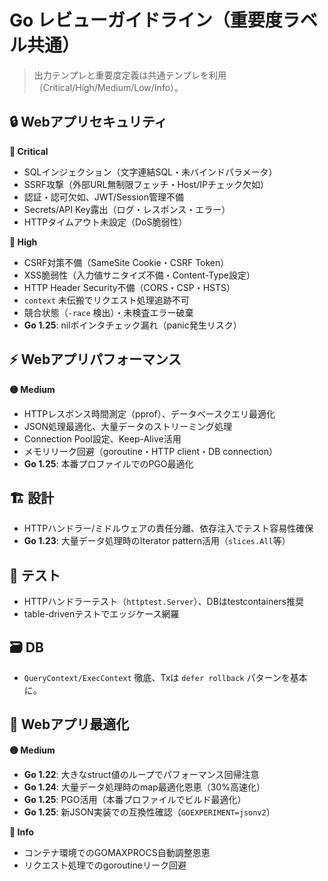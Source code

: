 # Go レビューガイドライン（重要度ラベル共通）

> 出力テンプレと重要度定義は共通テンプレを利用（Critical/High/Medium/Low/Info）。

## 🔒 Webアプリセキュリティ
**🔴 Critical**
- SQLインジェクション（文字連結SQL・未バインドパラメータ）
- SSRF攻撃（外部URL無制限フェッチ・Host/IPチェック欠如）
- 認証・認可欠如、JWT/Session管理不備
- Secrets/API Key露出（ログ・レスポンス・エラー）
- HTTPタイムアウト未設定（DoS脆弱性）

**🔴 High**
- CSRF対策不備（SameSite Cookie・CSRF Token）
- XSS脆弱性（入力値サニタイズ不備・Content-Type設定）
- HTTP Header Security不備（CORS・CSP・HSTS）
- `context` 未伝搬でリクエスト処理追跡不可
- 競合状態（`-race` 検出）・未検査エラー破棄
- **Go 1.25**: nilポインタチェック漏れ（panic発生リスク）

## ⚡ Webアプリパフォーマンス
**🟡 Medium**
- HTTPレスポンス時間測定（pprof）、データベースクエリ最適化
- JSON処理最適化、大量データのストリーミング処理
- Connection Pool設定、Keep-Alive活用
- メモリリーク回避（goroutine・HTTP client・DB connection）
- **Go 1.25**: 本番プロファイルでのPGO最適化

## 🏗 設計
- HTTPハンドラー/ミドルウェアの責任分離、依存注入でテスト容易性確保
- **Go 1.23**: 大量データ処理時のIterator pattern活用（`slices.All`等）

## 🧪 テスト
- HTTPハンドラーテスト（`httptest.Server`）、DBはtestcontainers推奨
- table-drivenテストでエッジケース網羅

## 🗃 DB
- `QueryContext/ExecContext` 徹底、Txは `defer rollback` パターンを基本に。

## 🔧 Webアプリ最適化
**🟡 Medium**
- **Go 1.22**: 大きなstruct値のループでパフォーマンス回帰注意
- **Go 1.24**: 大量データ処理時のmap最適化恩恵（30%高速化）
- **Go 1.25**: PGO活用（本番プロファイルでビルド最適化）
- **Go 1.25**: 新JSON実装での互換性確認（`GOEXPERIMENT=jsonv2`）

**🔵 Info**
- コンテナ環境でのGOMAXPROCS自動調整恩恵
- リクエスト処理でのgoroutineリーク回避
